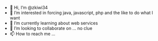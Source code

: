 - 👋 Hi, I’m @zkiwi34
- 👀 I’m interested in forcing java, javascript, php and the like to do what I want
- 🌱 I’m currently learning about web services
- 💞️ I’m looking to collaborate on ... no clue
- 📫 How to reach me ... 

<!---
zkiwi34/zkiwi34 is a ✨ special ✨ repository because its `README.md` (this file) appears on your GitHub profile.
You can click the Preview link to take a look at your changes.
--->
